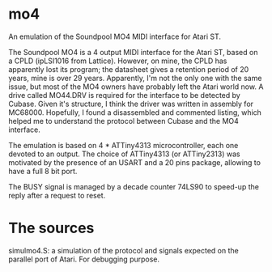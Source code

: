 # mo4
An emulation of the Soundpool MO4 MIDI interface for Atari ST.

The Soundpool MO4 is a 4 output MIDI interface for the Atari ST, based on a CPLD (ipLSI1016 from Lattice). However, on mine, the CPLD has apparently lost its program; the datasheet gives a retention period of 20 years, mine is over 29 years. Apparently, I'm not the only one with the same issue, but most of the MO4 owners have probably left the Atari world now. A drive called MO44.DRV is required for the interface to be detected by Cubase. Given it's structure, I think the driver was written in assembly for MC68000. Hopefully, I found a disassembled and commented listing, which helped me to understand the protocol between Cubase and the MO4 interface.

The emulation is based on 4 * ATTiny4313 microcontroller, each one devoted to an output. The choice of ATTiny4313 (or ATTiny2313) was motivated by the presence of an USART and a 20 pins package, allowing to have a full 8 bit port.

The BUSY signal is managed by a decade counter 74LS90 to speed-up the reply after a request to reset.

# The sources
simulmo4.S: a simulation of the protocol and signals expected on the parallel port of Atari. For debugging purpose.
